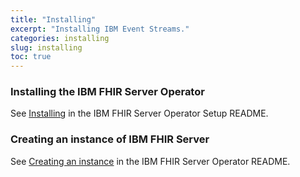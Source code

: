 ```yaml
---
title: "Installing"
excerpt: "Installing IBM Event Streams."
categories: installing
slug: installing
toc: true
---
```


### Installing the IBM FHIR Server Operator

See [Installing](inventory/ibmFhirServerOperatorSetup/README.md#installing) in the IBM FHIR Server Operator Setup README.

### Creating an instance of IBM FHIR Server

See [Creating an instance](inventory/ibmFhirServerOperator/README.md#creating-an-instance) in the IBM FHIR Server Operator README.
